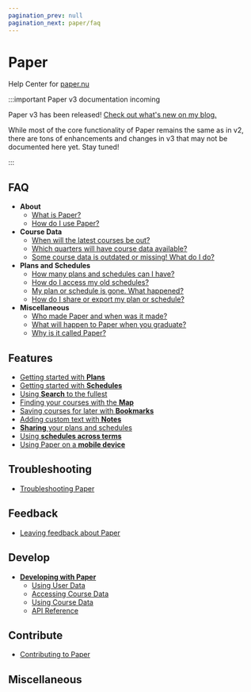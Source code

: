 ```yaml
---
pagination_prev: null
pagination_next: paper/faq
---
```


# Paper

Help Center for [paper.nu](https://www.paper.nu)

:::important Paper v3 documentation incoming

Paper v3 has been released! [Check out what's new on my blog.](https://dilan.blog/introducing-paper-v3/)

While most of the core functionality of Paper remains the same as in v2, there are tons of enhancements and changes in v3 that may not be documented here yet. Stay tuned!

:::

## FAQ

- **About**
  - [What is Paper?](./faq.md#what-is-paper)
  - [How do I use Paper?](./faq.md#how-do-i-use-paper)
- **Course Data**
  - [When will the latest courses be out?](./faq.md#when-will-the-latest-courses-be-out)
  - [Which quarters will have course data available?](./faq.md#which-quarters-will-have-course-data-available)
  - [Some course data is outdated or missing! What do I do?](./faq.md#some-course-data-is-outdated-or-missing-what-do-i-do)
- **Plans and Schedules**
  - [How many plans and schedules can I have?](./faq#how-many-plans-and-schedules-can-i-have)
  - [How do I access my old schedules?](./faq.md#how-do-i-access-my-old-schedules)
  - [My plan or schedule is gone. What happened?](./faq.md#my-plan-or-schedule-is-gone-what-happened)
  - [How do I share or export my plan or schedule?](./faq.md#how-do-i-share-or-export-my-plan-or-schedule)
- **Miscellaneous**
  - [Who made Paper and when was it made?](./faq.md#who-made-paper-and-when-was-it-made)
  - [What will happen to Paper when you graduate?](./faq.md#what-will-happen-to-paper-when-you-graduate)
  - [Why is it called Paper?](./faq.md#why-is-it-called-paper)

## Features

- [Getting started with **Plans**](./getting-started-with-plans.md)
- [Getting started with **Schedules**](./getting-started-with-schedules.md)
- [Using **Search** to the fullest](./search.md)
- [Finding your courses with the **Map**](./map.md)
- [Saving courses for later with **Bookmarks**](./bookmarks.md)
- [Adding custom text with **Notes**](./notes.md)
- [**Sharing** your plans and schedules](./share.md)
- [Using **schedules across terms**](./schedules-across-terms.md)
- [Using Paper on a **mobile device**](./mobile.md)

## Troubleshooting

- [Troubleshooting Paper](./troubleshooting.mdx)

## Feedback

- [Leaving feedback about Paper](./feedback.md)

## Develop

- [**Developing with Paper**](./develop/index.md)
  - [Using User Data](./develop/using-user-data.md)
  - [Accessing Course Data](./develop/accessing-course-data.md)
  - [Using Course Data](./develop/using-course-data.md)
  - [API Reference](./develop/api-reference.mdx)

## Contribute

- [Contributing to Paper](./contribute/index.md)

## Miscellaneous

